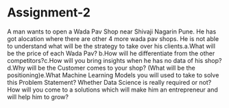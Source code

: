 # Assignment-2
A man wants to open a Wada Pav Shop near Shivaji Nagarin Pune. He has got alocation where there are other 4 more wada pav shops. He is not able to understand what will be the strategy to take over his clients.a.What will be the price of each Wada Pav? b.How will he differentiate from the other competitors?c.How will you bring insights when he has no data of his shop?d.Why will be the Customer comes to your shop? (What will be the positioning)e.What Machine Learning Models you will used to take to solve this Problem Statement? Whether Data Science is really required or not?How will you come to a solutions which will make him an entrepreneur and will help him to grow?
